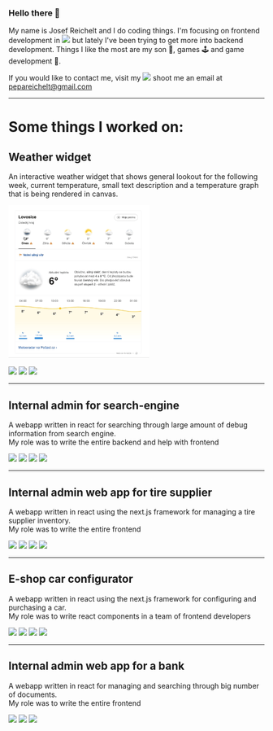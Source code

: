 ### Hello there 👋
My name is Josef Reichelt and I do coding things. I'm focusing on frontend development in ![](https://img.shields.io/badge/-react-2e2e2e?style=flat-square&logo=react) but lately I've been trying to get more into backend development. Things I like the most are my son 👦, games 🕹 and game development 💾.


If you would like to contact me, visit my [![](https://img.shields.io/badge/-Linkedin-2e2e2e?style=flat-square&logo=linkedin)](https://www.linkedin.com/in/josefreichelt/) shoot me an email at [pepareichelt@gmail.com](mailto:pepareichelt@gmail.com)

___

# Some things I worked on:  

## Weather widget
An interactive weather widget that shows general lookout for the following week, current temperature, small text description and a temperature graph that is being rendered in canvas.  

<img src="./weather.gif" height="300px"/>

![](https://img.shields.io/badge/-react-2e2e2e?style=flat-square&logo=react)
![](https://img.shields.io/badge/-typescript-2e2e2e?style=flat-square&logo=typescript)
![](https://img.shields.io/badge/-less-2e2e2e?style=flat-square&logo=less)

___

## Internal admin for search-engine
A webapp written in react for searching through large amount of debug information from search engine.  
My role was to write the entire backend and help with frontend

![](https://img.shields.io/badge/-react-2e2e2e?style=flat-square&logo=react)
![](https://img.shields.io/badge/-sass-2e2e2e?style=flat-square&logo=sass)
![](https://img.shields.io/badge/-typescript-2e2e2e?style=flat-square&logo=typescript)
![](https://img.shields.io/badge/-express-2e2e2e?style=flat-square&logo=express)

___


## Internal admin web app for tire supplier
A webapp written in react using the next.js framework for managing a tire supplier inventory.  
My role was to write the entire frontend

![](https://img.shields.io/badge/-react-2e2e2e?style=flat-square&logo=react)
![](https://img.shields.io/badge/-next.js-2e2e2e?style=flat-square&logo=next.js)
![](https://img.shields.io/badge/-styled%20components-2e2e2e?style=flat-square&logo=styledcomponents)
![](https://img.shields.io/badge/-typescript-2e2e2e?style=flat-square&logo=typescript)

___


## E-shop car configurator
A webapp written in react using the next.js framework for configuring and purchasing a car.  
My role was to write react components in a team of frontend developers

![](https://img.shields.io/badge/-react-2e2e2e?style=flat-square&logo=react)
![](https://img.shields.io/badge/-next.js-2e2e2e?style=flat-square&logo=next.js)
![](https://img.shields.io/badge/-styled%20components-2e2e2e?style=flat-square&logo=styledcomponents)
![](https://img.shields.io/badge/-typescript-2e2e2e?style=flat-square&logo=typescript)

___

## Internal admin web app for a bank
A webapp written in react for managing and searching through big number of documents.  
My role was to write the entire frontend

![](https://img.shields.io/badge/-react-2e2e2e?style=flat-square&logo=react)
![](https://img.shields.io/badge/-sass-2e2e2e?style=flat-square&logo=sass)
![](https://img.shields.io/badge/-typescript-2e2e2e?style=flat-square&logo=typescript)
